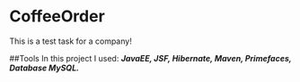 # CoffeeOrder

This is a test task for a company! 

##Tools
In this project I used: ___JavaEE, JSF, Hibernate, Maven, Primefaces, Database MySQL.___
 

